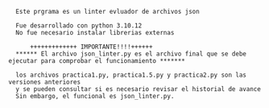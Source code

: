       Este prgrama es un linter evluador de archivos json

      Fue desarrollado con python 3.10.12
      No fue necesario instalar librerias externas

          +++++++++++++ IMPORTANTE!!!!++++++
      ****** El archivo json_linter.py es el archivo final que se debe ejecutar para comprobar el funcionamiento *******

      los archivos practica1.py, practica1.5.py y practica2.py son las versiones anteriores
      y se pueden consultar si es necesario revisar el historial de avance
      Sin embargo, el funcional es json_linter.py.
